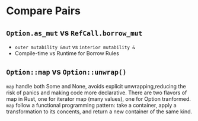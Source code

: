 # Compare Pairs
## `Option.as_mut` vs `RefCall.borrow_mut`

- `outer mutability &mut` vs `interior mutability &`
- Compile-time vs Runtime  for Borrow Rules


## `Option::map` vs `Option::unwrap()`
`map` handle both Some and None, avoids explicit unwrapping,reducing the risk of panics and making code more declarative.
There are two flavors of map in Rust, one for iterator map (many values), one for Option tranformed.
`map` follow a functional programming pattern: take a container, apply a transformation to its concents, and return a new container of the same kind.
